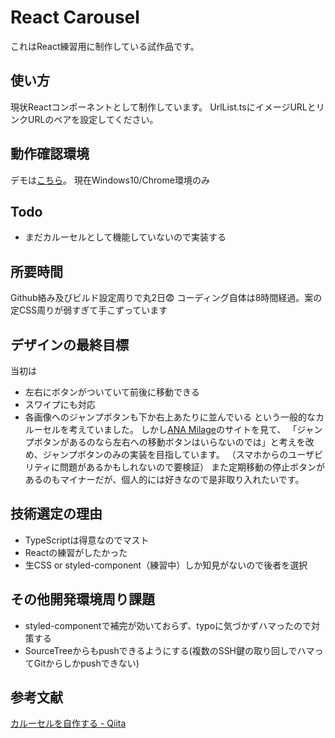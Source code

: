 # React Carousel

これはReact練習用に制作している試作品です。

## 使い方
現状Reactコンポーネントとして制作しています。
UrlList.tsにイメージURLとリンクURLのペアを設定してください。

## 動作確認環境
デモは[こちら](https://kaminoryo.github.io/react-carousel/)。
現在Windows10/Chrome環境のみ

## Todo
- まだカルーセルとして機能していないので実装する

## 所要時間
Github絡み及びビルド設定周りで丸2日😨
コーディング自体は8時間経過。案の定CSS周りが弱すぎて手こずっています

## デザインの最終目標
当初は
- 左右にボタンがついていて前後に移動できる
- スワイプにも対応
- 各画像へのジャンプボタンも下か右上あたりに並んでいる
という一般的なカルーセルを考えていました。
しかし[ANA Milage](https://www.ana.co.jp/ja/jp/domtour/)のサイトを見て、
「ジャンプボタンがあるのなら左右への移動ボタンはいらないのでは」と考えを改め、ジャンプボタンのみの実装を目指しています。
（スマホからのユーザビリティに問題があるかもしれないので要検証）
また定期移動の停止ボタンがあるのもマイナーだが、個人的には好きなので是非取り入れたいです。

## 技術選定の理由
- TypeScriptは得意なのでマスト
- Reactの練習がしたかった
- 生CSS or styled-component（練習中）しか知見がないので後者を選択

## その他開発環境周り課題
- styled-componentで補完が効いておらず、typoに気づかずハマったので対策する
- SourceTreeからもpushできるようにする(複数のSSH鍵の取り回しでハマってGitからしかpushできない)

## 参考文献
[カルーセルを自作する - Qiita](https://qiita.com/wintyo/items/a37a197f69aa205297a5)